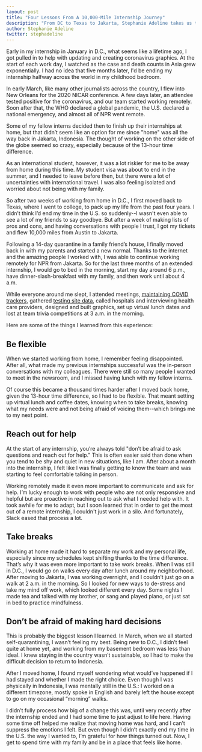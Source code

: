 ```yaml
---
layout: post
title: "Four Lessons From A 10,000-Mile Internship Journey"
description: "From DC to Texas to Jakarta, Stephanie Adeline takes us through her internship in an age of coronavirus"
author: Stephanie Adeline
twitter: stephadeline
---
```


Early in my internship in January in D.C., what seems like a lifetime ago, I got pulled in to help with updating and creating coronavirus graphics. At the start of each work day, I watched as the case and death counts in Asia grew exponentially. I had no idea that five months later, I'd be ending my internship halfway across the world in my childhood bedroom.

In early March, like many other journalists across the country, I flew into New Orleans for the 2020 NICAR conference. A few days later, an attendee tested positive for the coronavirus, and our team started working remotely. Soon after that, the WHO declared a global pandemic, the U.S. declared a national emergency, and almost all of NPR went remote. 

Some of my fellow interns decided then to finish up their internships at home, but that didn’t seem like an option for me since "home" was all the way back in Jakarta, Indonesia. The thought of working on the other side of the globe seemed so crazy, especially because of the 13-hour time difference.

As an international student, however, it was a lot riskier for me to be away from home during this time. My student visa was about to end in the summer, and I needed to leave before then, but there were a lot of uncertainties with international travel. I was also feeling isolated and worried about not being with my family. 

So after two weeks of working from home in D.C., I first moved back to Texas, where I went to college, to pack up my life from the past four years. I didn’t think I’d end my time in the U.S. so suddenly--I wasn't even able to see a lot of my friends to say goodbye. But after a week of making lists of pros and cons, and having conversations with people I trust, I got my tickets and flew 10,000 miles from Austin to Jakarta.

Following a 14-day quarantine in a family friend’s house, I finally moved back in with my parents and started a new normal. Thanks to the internet and the amazing people I worked with, I was able to continue working remotely for NPR from Jakarta. So for the last three months of an extended internship, I would go to bed in the morning, start my day around 6 p.m., have dinner-slash-breakfast with my family, and then work until about 4 a.m.

While everyone around me slept, I attended meetings, [maintaining COVID trackers](https://www.npr.org/sections/health-shots/2020/03/16/816707182/map-tracking-the-spread-of-the-coronavirus-in-the-u-s), gathered [testing site data](https://www.npr.org/2020/05/26/862215848/unequal-access-to-testing-sites-could-drive-covid-19-disparities?live=1), called hospitals and interviewing health care providers, designed and built graphics, set up virtual lunch dates and lost at team trivia competitions at 3 a.m. in the morning.

Here are some of the things I learned from this experience:

## Be flexible

When we started working from home, I remember feeling disappointed. After all, what made my previous internships successful was the in-person conversations with my colleagues. There were still so many people I wanted to meet in the newsroom, and I missed having lunch with my fellow interns. 

Of course this became a thousand times harder after I moved back home, given the 13-hour time difference, so I had to be flexible. That meant setting up virtual lunch and coffee dates, knowing when to take breaks, knowing what my needs were and not being afraid of voicing them--which brings me to my next point.

## Reach out for help

At the start of any internship, you’re always told "don’t be afraid to ask questions and reach out for help." This is often easier said than done when you tend to be shy and quiet in new situations, like I am. After about a month into the internship, I felt like I was finally getting to know the team and was starting to feel comfortable talking in person. 

Working remotely made it even more important to communicate and ask for help. I’m lucky enough to work with people who are not only responsive and helpful but are proactive in reaching out to ask what I needed help with. It took awhile for me to adapt, but I soon learned that in order to get the most out of a remote internship, I couldn't just work in a silo. And fortunately, Slack eased that process a lot.

## Take breaks

Working at home made it hard to separate my work and my personal life, especially since my schedules kept shifting thanks to the time difference. That’s why it was even more important to take work breaks. When I was still in D.C., I would go on walks every day after lunch around my neighborhood. After moving to Jakarta, I was working overnight, and I couldn’t just go on a walk at 2 a.m. in the morning. So I looked for new ways to de-stress and take my mind off work, which looked different every day. Some nights I made tea and talked with my brother, or sang and played piano, or just sat in bed to practice mindfulness.

## Don’t be afraid of making hard decisions

This is probably the biggest lesson I learned. In March, when we all started self-quarantining, I wasn’t feeling my best. Being new to D.C., I didn’t feel quite at home yet, and working from my basement bedroom was less than ideal. I knew staying in the country wasn’t sustainable, so I had to make the difficult decision to return to Indonesia.

After I moved home, I found myself wondering what would’ve happened if I had stayed and whether I made the right choice. Even though I was physically in Indonesia, I was mentally still in the U.S.: I worked on a different timezone, mostly spoke in English and barely left the house except to go on my occasional “morning” walks.

I didn’t fully process how big of a change this was, until very recently after the internship ended and I had some time to just adjust to life here. Having some time off helped me realize that moving home was hard, and I can’t suppress the emotions I felt. But even though I didn’t exactly end my time in the U.S. the way I wanted to, I’m grateful for how things turned out. Now, I get to spend time with my family and be in a place that feels like home.


